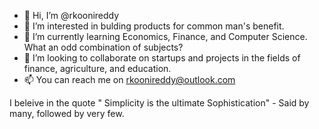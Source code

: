 - 👋 Hi, I’m @rkoonireddy
- 👀 I’m interested in bulding products for common man's benefit.
- 🌱 I’m currently learning Economics, Finance, and Computer Science. What an odd combination of subjects?
- 💞️ I’m looking to collaborate on startups and projects in the fields of finance, agriculture, and education. 
- 📫 You can reach me on rkoonireddy@outlook.com

I beleive in the quote " Simplicity is the ultimate Sophistication" - Said by many, followed by very few.

<!---
rkoonireddy/rkoonireddy is a ✨ special ✨ repository because its `README.md` (this file) appears on your GitHub profile.
You can click the Preview link to take a look at your changes.
--->
